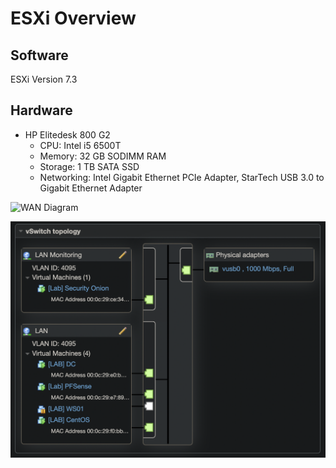 # ESXi Overview

## Software
ESXi Version 7.3

## Hardware
- HP Elitedesk 800 G2
	- CPU: Intel i5 6500T
	- Memory: 32 GB SODIMM RAM
	- Storage: 1 TB SATA SSD
	- Networking: Intel Gigabit Ethernet PCIe Adapter, StarTech USB 3.0 to Gigabit Ethernet Adapter

![WAN 
Diagram](https://github.com/cb549/Homelab/raw/main/ESXi/Diagrams/vSwitch0.png)

![LAN](https://github.com/cb549/Homelab/raw/main/ESXi/Diagrams/LAN.png)
